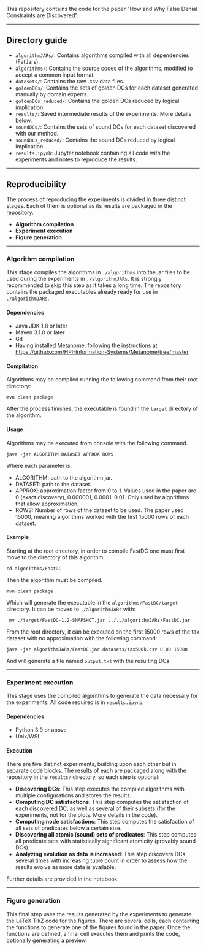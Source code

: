 This repository contains the code for the paper "How and Why False Denial Constraints are Discovered".

--------------------

## Directory guide

* ```algorithmJARs/```: Contains algorithms compiled with all dependencies (FatJars). 
* ```algorithms/```: Contains the source codes of the algorithms, modified to accept a common input format. 
* ```datasets/```: Contains the raw .csv data files. 
* ```goldenDCs/```: Contains the sets of golden DCs for each dataset generated manually by domain experts. 
* ```goldenDCs_reduced/```: Contains the golden DCs reduced by logical implication. 
* ```results/```: Saved intermediate results of the experiments. More details below. 
* ```soundDCs/```: Contains the sets of sound DCs for each dataset discovered with our method. 
* ```soundDCs_reduced/```: Contains the sound DCs reduced by logical implication. 
* ```results.ipynb```: Jupyter notebook containing all code with the experiments and notes to reproduce the results. 
--------------------

## Reproducibility

The process of reproducing the experiments is divided in three distinct stages. Each of them is optional as its results are packaged in the repository.

* **Algorithm compilation**
* **Experiment execution**
* **Figure generation**

--------------------

### Algorithm compilation

This stage compiles the algorithms in ```./algorithms``` into the jar files to be used during the experiments in ```./algorithmJARs```. It is strongly recommended to skip this step as it takes a long time. The repository contains the packaged executables already ready for use in ```./algorithmJARs```.
#### Dependencies
* Java JDK 1.8 or later
* Maven 3.1.0 or later
* Git
* Having installed Metanome, following the instructions at https://github.com/HPI-Information-Systems/Metanome/tree/master

#### Compilation

Algorithms may be compiled running the following command from their root directory:

```mvn clean package```

After the process finishes, the executable is found in the ```target``` directory of the algorithm.

#### Usage

Algorithms may be executed from console with the following command.

```java -jar ALGORITHM DATASET APPROX ROWS```

Where each parameter is:

* ALGORITHM: path to the algorithm jar.
* DATASET: path to the dataset.
* APPROX: approximation factor from 0 to 1. Values used in the paper are 0 (exact discovery), 0.000001, 0.0001, 0.01. Only used by algorithms that allow approximation.
* ROWS: Number of rows of the dataset to be used. The paper used 15000, meaning algorithms worked with the first 15000 rows of each dataset.

#### Example

Starting at the root directory, in order to compile FastDC one must first move to the directory of this algorithm:

```cd algorithms/FastDC```

Then the algorithm must be compiled.

```mvn clean package```

Which will generate the executable in the ```algorithms/FastDC/target``` directory. It can be moved to ```./algorithmJARs``` with:

``` mv ./target/FastDC-1.2-SNAPSHOT.jar ../../algorithmJARs/FastDC.jar```

From the root directory, it can be executed on the first 15000 rows of the tax dataset with no approximation with the following command:

```java -jar algorithmJARs/FastDC.jar datasets/tax500k.csv 0.00 15000```

And will generate a file named ```output.txt``` with the resulting DCs.

--------------------

### Experiment execution

This stage uses the compiled algorithms to generate the data necessary for the experiments. All code required is in ```results.ipynb```.

#### Dependencies
* Python 3.9 or above
* Unix/WSL

#### Execution

There are five distinct experiments, building upon each other but in separate code blocks. The results of each are packaged along with the repository in the ```results/``` directory, so each step is optional:

* **Discovering DCs**: This step executes the compiled algorithms with multiple configurations and stores the results.
* **Computing DC satisfactions**: This step computes the satisfaction of each discovered DC, as well as several of their subsets (for the experiments, not for the plots. More details in the code).
* **Computing node satisfactions**: This step computes the satisfaction of all sets of predicates below a certain size.
* **Discovering all atomic (sound) sets of predicates**: This step computes all predicate sets with statistically significant atomicity (provably sound DCs).
* **Analyzing evolution as data is increased**: This step discovers DCs several times with increasing tuple count in order to assess how the results evolve as more data is available.
  
Further details are provided in the notebook.

--------------------

### Figure generation

This final step uses the results generated by the experiments to generate the LaTeX TikZ code for the figures. There are several cells, each containing the functions to generate one of the figures found in the paper. Once the functions are defined, a final cell executes them and prints the code, optionally generating a preview.

